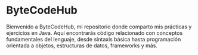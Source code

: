 # ByteCodeHub
Bienvenido a ByteCodeHub, mi repositorio donde comparto mis prácticas y ejercicios en Java. Aquí encontrarás código relacionado con conceptos fundamentales del lenguaje, desde sintaxis básica hasta programación orientada a objetos, estructuras de datos, frameworks y más.
